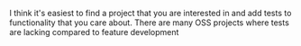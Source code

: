 I think it's easiest to find a project that you are interested in and add tests to functionality that you care about. There are many OSS projects where tests are lacking compared to feature development
